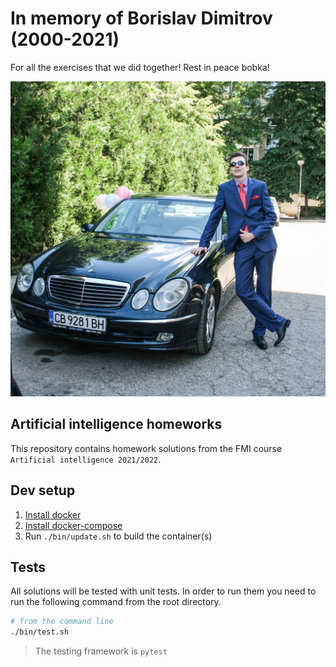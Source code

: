 # In memory of Borislav Dimitrov (2000-2021)

For all the exercises that we did together! Rest in peace bobka!

![bobkata](./images/bobkata.jpg)

## Artificial intelligence homeworks

This repository contains homework solutions from the FMI course `Artificial intelligence 2021/2022`.

## Dev setup

1. [Install docker](https://docs.docker.com/engine/install/ubuntu/)
2. [Install docker-compose](https://docs.docker.com/compose/install/)
3. Run `./bin/update.sh` to build the container(s)

## Tests

All solutions will be tested with unit tests. In order to run them you need to run the following command from the root directory.

```bash
# from the command line
./bin/test.sh
```

> The testing framework is `pytest`
